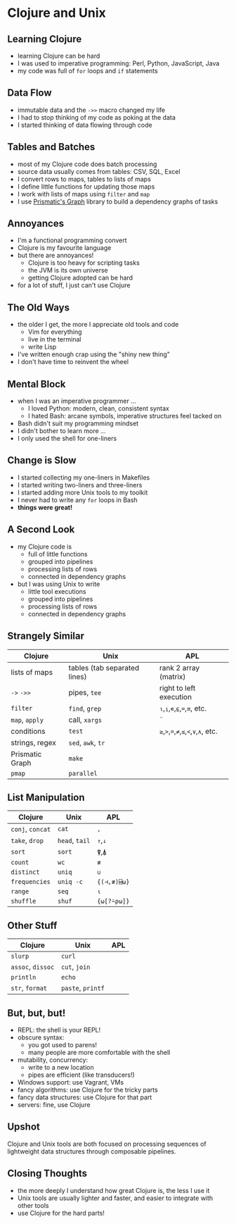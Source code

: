 # Clojure and Unix

## Learning Clojure

- learning Clojure can be hard
- I was used to imperative programming: Perl, Python, JavaScript, Java
- my code was full of `for` loops and `if` statements

## Data Flow

- immutable data and the `->>` macro changed my life
- I had to stop thinking of my code as poking at the data
- I started thinking of data flowing through code

## Tables and Batches

- most of my Clojure code does batch processing
- source data usually comes from tables: CSV, SQL, Excel
- I convert rows to maps, tables to lists of maps
- I define little functions for updating those maps
- I work with lists of maps using `filter` and `map`
- I use [Prismatic's Graph](https://github.com/prismatic/plumbing) library to build a dependency graphs of tasks

## Annoyances

- I'm a functional programming convert
- Clojure is my favourite language
- but there are annoyances!
    - Clojure is too heavy for scripting tasks
    - the JVM is its own universe
    - getting Clojure adopted can be hard
- for a lot of stuff, I just can't use Clojure

## The Old Ways

- the older I get, the more I appreciate old tools and code
    - Vim for everything
    - live in the terminal
    - write Lisp
- I've written enough crap using the "shiny new thing"
- I don't have time to reinvent the wheel

## Mental Block

- when I was an imperative programmer ...
    - I loved Python: modern, clean, consistent syntax
    - I hated Bash: arcane symbols, imperative structures feel tacked on
- Bash didn't suit my programming mindset
- I didn't bother to learn more ...
- I only used the shell for one-liners

## Change is Slow

- I started collecting my one-liners in Makefiles
- I started writing two-liners and three-liners
- I started adding more Unix tools to my toolkit
- I never had to write any `for` loops in Bash
- **things were great!**

## A Second Look

- my Clojure code is
    - full of little functions
    - grouped into pipelines
    - processing lists of rows
    - connected in dependency graphs
- but I was using Unix to write
    - little tool executions
    - grouped into pipelines
    - processing lists of rows
    - connected in dependency graphs

## Strangely Similar

Clojure         | Unix | APL
----------------|------|-----
lists of maps   | tables (tab separated lines) | rank 2 array (matrix)
`->` `->>`      | pipes, `tee` | right to left execution
`filter`        | `find`, `grep` | `⍳`,`⍸`,`∊`,`⍷`,`=`,`≡`, etc.
`map`, `apply`  | call, `xargs` | `¨`
conditions      | `test` | `≥`,`>`,`=`,`≠`,`≤`,`<`,`∨`,`∧`, etc.
strings, regex  | `sed`, `awk`, `tr` | 
Prismatic Graph | `make` | 
`pmap`          | `parallel` | 

## List Manipulation

Clojure          | Unix | APL
-----------------|------|-----
`conj`, `concat` | `cat` |  `,`
`take`, `drop`   | `head`, `tail` | `↑`,`↓`
`sort`           | `sort` | `⍒`,`⍋`
`count`          | `wc` | `≢`
`distinct`       | `uniq` | `∪`
`frequencies`    | `uniq -c` | `{(⊣,≢)⌸⍵}`
`range`          | `seq` | `⍳`
`shuffle`        | `shuf` | `{⍵[?⍨⍴⍵]}`

## Other Stuff

Clojure           | Unix | APL
------------------|------|----
`slurp`           | `curl` | 
`assoc`, `dissoc` | `cut`, `join` | 
`println`         | `echo` | 
`str`, `format`   | `paste`, `printf` | 

## But, but, but!

- REPL: the shell is your REPL!
- obscure syntax:
    - you got used to parens!
    - many people are more comfortable with the shell
- mutability, concurrency:
    - write to a new location
    - pipes are efficient (like transducers!)
- Windows support: use Vagrant, VMs
- fancy algorithms: use Clojure for the tricky parts
- fancy data structures: use Clojure for that part
- servers: fine, use Clojure

## Upshot

Clojure and Unix tools are both focused on processing sequences of lightweight data structures through composable pipelines.

## Closing Thoughts

- the more deeply I understand how great Clojure is, the less I use it
- Unix tools are usually lighter and faster, and easier to integrate with other tools
- use Clojure for the hard parts!

